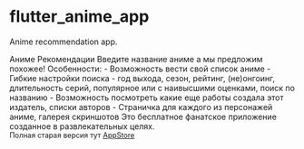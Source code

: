 # flutter_anime_app

Anime recommendation app.

<p>
    Аниме Рекомендации
    Введите название аниме а мы предложим похожее!
    Особенности:
        - Возможность вести свой список аниме
        - Гибкие настройки поиска - год выхода, сезон, рейтинг, (не)онгоинг, длительность серий, популярное или с наивысшими оценками, поиск по названию
        - Возможность посмотреть какие еще работы создала этот издатель, списки авторов
        - Страничка для каждого из персонажей аниме, галерея скриншотов
    Это бесплатное фанатское приложение созданное в развлекательных целях.<br>
   <span style="font-size: 0.9em">Полная старая версия тут <a href="https://apps.apple.com/ru/app/rony/id6550923397?platform=iphone">AppStore</a></span>
</p>
